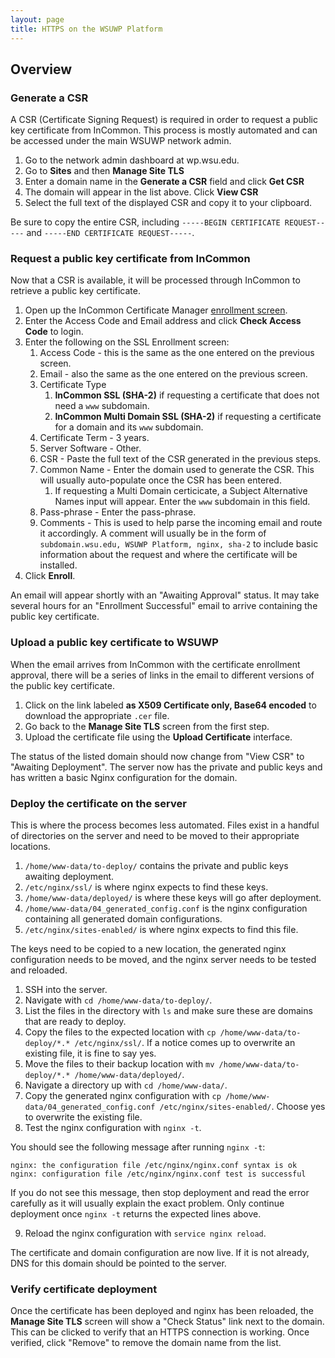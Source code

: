 ```yaml
---
layout: page
title: HTTPS on the WSUWP Platform
---
```


## Overview

### Generate a CSR

A CSR (Certificate Signing Request) is required in order to request a public key certificate from InCommon. This process is mostly automated and can be accessed under the main WSUWP network admin.

1. Go to the network admin dashboard at wp.wsu.edu.
1. Go to **Sites** and then **Manage Site TLS**
1. Enter a domain name in the **Generate a CSR** field and click **Get CSR**
1. The domain will appear in the list above. Click **View CSR**
1. Select the full text of the displayed CSR and copy it to your clipboard.

Be sure to copy the entire CSR, including `-----BEGIN CERTIFICATE REQUEST-----` and `-----END CERTIFICATE REQUEST-----`.

### Request a public key certificate from InCommon

Now that a CSR is available, it will be processed through InCommon to retrieve a public key certificate.

1. Open up the InCommon Certificate Manager [enrollment screen](https://cert-manager.com/customer/InCommon/ssl?action=enroll).
1. Enter the Access Code and Email address and click **Check Access Code** to login.
1. Enter the following on the SSL Enrollment screen:
	1. Access Code - this is the same as the one entered on the previous screen.
	1. Email - also the same as the one entered on the previous screen.
	1. Certificate Type
		1. **InCommon SSL (SHA-2)** if requesting a certificate that does not need a `www` subdomain.
		1. **InCommon Multi Domain SSL (SHA-2)** if requesting a certificate for a domain and its `www` subdomain.
	1. Certificate Term - 3 years.
	1. Server Software - Other.
	1. CSR - Paste the full text of the CSR generated in the previous steps.
	1. Common Name - Enter the domain used to generate the CSR. This will usually auto-populate once the CSR has been entered.
		1. If requesting a Multi Domain certicicate, a Subject Alternative Names input will appear. Enter the `www` subdomain in this field.
	1. Pass-phrase - Enter the pass-phrase.
	1. Comments - This is used to help parse the incoming email and route it accordingly. A comment will usually be in the form of `subdomain.wsu.edu, WSUWP Platform, nginx, sha-2` to include basic information about the request and where the certificate will be installed.
1. Click **Enroll**.

An email will appear shortly with an "Awaiting Approval" status. It may take several hours for an "Enrollment Successful" email to arrive containing the public key certificate.

### Upload a public key certificate to WSUWP

When the email arrives from InCommon with the certificate enrollment approval, there will be a series of links in the email to different versions of the public key certificate.

1. Click on the link labeled **as X509 Certificate only, Base64 encoded** to download the appropriate `.cer` file.
1. Go back to the **Manage Site TLS** screen from the first step.
1. Upload the certificate file using the **Upload Certificate** interface.

The status of the listed domain should now change from "View CSR" to "Awaiting Deployment". The server now has the private and public keys and has written a basic Nginx configuration for the domain.

### Deploy the certificate on the server

This is where the process becomes less automated. Files exist in a handful of directories on the server and need to be moved to their appropriate locations.

1. `/home/www-data/to-deploy/` contains the private and public keys awaiting deployment.
1. `/etc/nginx/ssl/` is where nginx expects to find these keys.
1. `/home/www-data/deployed/` is where these keys will go after deployment.
1. `/home/www-data/04_generated_config.conf` is the nginx configuration containing all generated domain configurations.
1. `/etc/nginx/sites-enabled/` is where nginx expects to find this file.

The keys need to be copied to a new location, the generated nginx configuration needs to be moved, and the nginx server needs to be tested and reloaded.

1. SSH into the server.
2. Navigate with `cd /home/www-data/to-deploy/`.
3. List the files in the directory with `ls` and make sure these are domains that are ready to deploy.
4. Copy the files to the expected location with `cp /home/www-data/to-deploy/*.* /etc/nginx/ssl/`. If a notice comes up to overwrite an existing file, it is fine to say yes.
5. Move the files to their backup location with `mv /home/www-data/to-deploy/*.* /home/www-data/deployed/`.
6. Navigate a directory up with `cd /home/www-data/`.
7. Copy the generated nginx configuration with `cp /home/www-data/04_generated_config.conf /etc/nginx/sites-enabled/`. Choose yes to overwrite the existing file.
8. Test the nginx configuration with `nginx -t`.

You should see the following message after running `nginx -t`:

```
nginx: the configuration file /etc/nginx/nginx.conf syntax is ok
nginx: configuration file /etc/nginx/nginx.conf test is successful
```

If you do not see this message, then stop deployment and read the error carefully as it will usually explain the exact problem. Only continue deployment once `nginx -t` returns the expected lines above.

9. Reload the nginx configuration with `service nginx reload`.

The certificate and domain configuration are now live. If it is not already, DNS for this domain should be pointed to the server.

### Verify certificate deployment

Once the certificate has been deployed and nginx has been reloaded, the **Manage Site TLS** screen will show a "Check Status" link next to the domain. This can be clicked to verify that an HTTPS connection is working. Once verified, click "Remove" to remove the domain name from the list.
